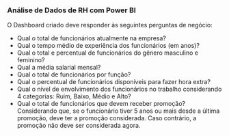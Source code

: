 ### Análise de Dados de RH com Power BI

O Dashboard criado deve responder às seguintes perguntas de negócio:

+ Qual o total de funcionários atualmente na empresa?
+ Qual o tempo médio de experiência dos funcionários (em anos)?
+ Qual o total e percentual de funcionários do gênero masculino e feminino?
+ Qual a média salarial mensal?
+ Qual o total de funcionários por função?
+ Qual o percentual de funcionários disponíveis para fazer hora extra?
+ Qual o nível de envolvimento dos funcionários no trabalho considerando 4 categorias:
Ruim, Baixo, Médio e Alto?
+ Qual o total de funcionários que devem receber promoção? Considerando que, se o funcionário tiver 5 anos ou mais
desde a última promoção, deve ter a promoção considerada. Caso contrário, a promoção não deve ser considerada agora.